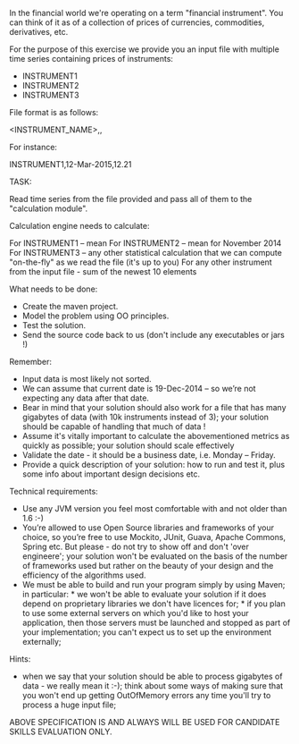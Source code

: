 In the financial world we're operating on a term "financial instrument". You can think of it as of a collection of prices of currencies, commodities, derivatives, etc.

For the purpose of this exercise we provide you an input file with multiple time series containing prices of instruments:

-	INSTRUMENT1
-	INSTRUMENT2
-	INSTRUMENT3

File format is as follows:

<INSTRUMENT_NAME>,<DATE>,<VALUE>

For instance:

INSTRUMENT1,12-Mar-2015,12.21

TASK:

Read time series from the file provided and pass all of them to the "calculation module".

Calculation engine needs to calculate:

For INSTRUMENT1 – mean
For INSTRUMENT2 – mean for November 2014
For INSTRUMENT3 – any other statistical calculation that we can compute "on-the-fly" as we read the file (it's up to you)
For any other instrument from the input file - sum of the newest 10 elements


What needs to be done:

-	Create the maven project.
-	Model the problem using OO principles.
-	Test the solution.
-	Send the source code back to us (don't include any executables or jars !)

Remember:

-	Input data is most likely not sorted.
-	We can assume that current date is 19-Dec-2014 – so we’re not expecting any data after that date.
-	Bear in mind that your solution should also work for a file that has many gigabytes of data (with 10k instruments instead of 3); your solution should be capable of handling that much of data !
-   Assume it's vitally important to calculate the abovementioned metrics as quickly as possible; your solution should scale effectively 
-	Validate the date - it should be a business date, i.e. Monday – Friday.
- 	Provide a quick description of your solution: how to run and test it, plus some info about important design decisions etc. 

Technical requirements:

-	Use any JVM version you feel most comfortable with and not older than 1.6 :-)
-	You’re allowed to use Open Source libraries and frameworks of your choice, so you’re free to use Mockito, JUnit, Guava, Apache Commons, Spring etc.
    But please - do not try to show off and don't 'over engineere'; your solution won't be evaluated on the basis of the number of frameworks used but rather on the beauty of your design and the efficiency of the algorithms used.  
-	We must be able to build and run your program simply by using Maven; in particular:
               * we won't be able to evaluate your solution if it does depend on proprietary libraries we don't have licences for; 
			   * if you plan to use some external servers on which you'd like to host your application, then those servers must be launched and stopped as part of your implementation; you can't expect us to set up the environment externally;
	
Hints: 

-   when we say that your solution should be able to process gigabytes of data - we really mean it :-); think about some ways of making sure that you won't end up getting OutOfMemory errors any time you'll try to process a huge input file;	



ABOVE SPECIFICATION IS AND ALWAYS WILL BE USED FOR CANDIDATE SKILLS EVALUATION ONLY.